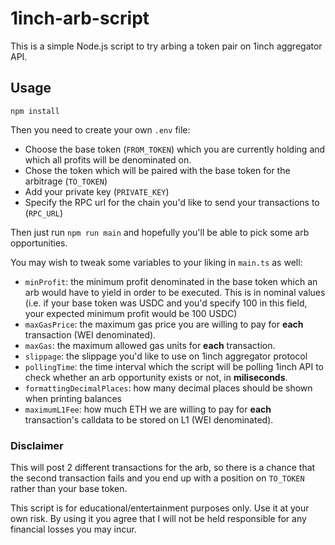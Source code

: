 # 1inch-arb-script

This is a simple Node.js script to try arbing a token pair on 1inch aggregator API.

## Usage

`npm install`

Then you need to create your own `.env` file: 
- Choose the base token (`FROM_TOKEN`) which you are currently holding and which all profits will be denominated on.
- Chose the token which will be paired with the base token for the arbitrage (`TO_TOKEN`)
- Add your private key (`PRIVATE_KEY`)
- Specify the RPC url for the chain you'd like to send your transactions to (`RPC_URL`)

Then just run `npm run main` and hopefully you'll be able to pick some arb opportunities.

You may wish to tweak some variables to your liking in `main.ts` as well:
- `minProfit`: the minimum profit denominated in the base token which an arb would have to yield in order to be executed. This is in nominal values (i.e. if your base token was USDC and you'd specify 100 in this field, your expected minimum profit would be 100 USDC)
- `maxGasPrice`: the maximum gas price you are willing to pay for **each** transaction (WEI denominated).
- `maxGas`: the maximum allowed gas units for **each** transaction.
- `slippage`: the slippage you'd like to use on 1inch aggregator protocol
- `pollingTime`: the time interval which the script will be polling 1inch API to check whether an arb opportunity exists or not, in **miliseconds**.
- `formattingDecimalPlaces`: how many decimal places should be shown when printing balances
- `maximumL1Fee`: how much ETH we are willing to pay for **each** transaction's calldata to be stored on L1 (WEI denominated).

### Disclaimer

This will post 2 different transactions for the arb, so there is a chance that the second transaction fails and you end up with a position on `TO_TOKEN` rather than your base token.

This script is for educational/entertainment purposes only. Use it at your own risk. By using it you agree that I will not be held responsible for any financial losses you may incur.